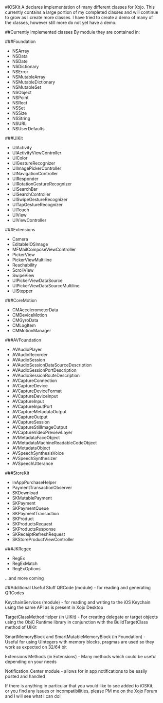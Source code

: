 #IOSKit
A declares implementation of many different classes for Xojo.  This currently contains a large portion of my completed classes and will continue to grow as I create more classes.  I have tried to create a demo of many of the classes, however still more do not yet have a demo.

##Currently implemented classes 
By module they are contained in:

###Foundation
* NSArray
* NSData
* NSDate
* NSDictionary
* NSError
* NSMutableArray
* NSMutableDictionary
* NSMutableSet
* NSObject
* NSPoint
* NSRect
* NSSet
* NSSize
* NSString
* NSURL
* NSUserDefaults

###UIKit
* UIActivity
* UIActivityViewController
* UIColor
* UIGestureRecognizer
* UIImagePickerController
* UINavigationController
* UIResponder
* UIRotationGestureRecognizer
* UISearchBar
* UISearchController
* UISwipeGestureRecognizer
* UITapGestureRecognizer
* UITouch
* UIView
* UIViewController

###Extensions
* Camera
* EditableIOSImage
* MFMailComposeViewController
* PickerView
* PickerViewMultiline
* Reachability
* ScrollView 
* SwipeView
* UIPickerViewDataSource
* UIPickerViewDataSourceMultiline
* UIStepper

###CoreMotion
* CMAccelerometerData
* CMDeviceMotion
* CMGyroData
* CMLogItem
* CMMotionManager

###AVFoundation
* AVAudioPlayer
* AVAudioRecorder
* AVAudioSession
* AVAudioSessionDataSourceDescription
* AVAudioSessionPortDescription
* AVAudioSessionRouteDescription
* AVCaptureConnection
* AVCaptureDevice
* AVCaptureDeviceFormat
* AVCaptureDeviceInput
* AVCaptureInput
* AVCaptureInputPort
* AVCaptureMetadataOutput
* AVCaptureOutput
* AVCaptureSession
* AVCaptureStillImageOutput
* AVCaptureVideoPreviewLayer
* AVMetadataFaceObject
* AVMetadataMachineReadableCodeObject
* AVMetadataObject
* AVSpeechSynthesisVoice
* AVSpeechSynthesizer
* AVSpeechUtterance

###StoreKit
* InAppPurchaseHelper
* PaymentTransactionObserver
* SKDownload
* SKMutablePayment
* SKPayment
* SKPaymentQueue
* SKPaymentTransaction
* SKProduct
* SKProductsRequest
* SKProductsResponse
* SKReceiptRefreshRequest
* SKStoreProductViewController

###JKRegex
* RegEx
* RegExMatch
* RegExOptions

...and more coming


##Additional Useful Stuff
QRCode (module) - for reading and generating QRCodes

KeychainServices (module) - for reading and writing to the iOS Keychain using the same API as is present in Xojo Desktop

TargetClassMethodHelper (in UIKit) - For creating delegate or target objects using the ObjC Runtime library in conjunction with the BuildTargetClass method of UIKit

SmartMemoryBlock and SmartMutableMemoryBlock (in Foundation) - Useful for using UIntegers with memory blocks, pragmas are used so they work as expected on 32/64 bit

Extensions Methods (in Extensions) - Many methods which could be useful depending on your needs

Notification_Center module - allows for in app notifications to be easily posted and handled


If there is anything in particular that you would like to see added to iOSKit, or you find any issues or incompatibilities, please PM me on the Xojo Forum and I will see what I can do!